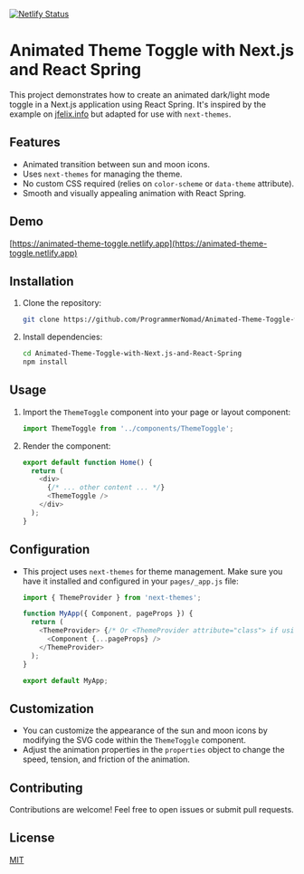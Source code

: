 [![Netlify Status](https://api.netlify.com/api/v1/badges/06c49714-16e9-4eab-80d4-77fe58638901/deploy-status)](https://app.netlify.com/sites/chic-torrone-c1fd6a/deploys)

# Animated Theme Toggle with Next.js and React Spring

This project demonstrates how to create an animated dark/light mode toggle in a Next.js application using React Spring. It's inspired by the example on [jfelix.info](https://jfelix.info/blog/using-react-spring-to-animate-svg-icons-dark-mode-toggle) but adapted for use with `next-themes`.

## Features

*   Animated transition between sun and moon icons.
*   Uses `next-themes` for managing the theme.
*   No custom CSS required (relies on `color-scheme` or `data-theme` attribute).
*   Smooth and visually appealing animation with React Spring.

## Demo

[https://animated-theme-toggle.netlify.app](https://animated-theme-toggle.netlify.app)

## Installation

1.  Clone the repository:

    ```bash
    git clone https://github.com/ProgrammerNomad/Animated-Theme-Toggle-with-Next.js-and-React-Spring.git
    ```

2.  Install dependencies:

    ```bash
    cd Animated-Theme-Toggle-with-Next.js-and-React-Spring
    npm install
    ```

## Usage

1.  Import the `ThemeToggle` component into your page or layout component:

    ```javascript
    import ThemeToggle from '../components/ThemeToggle';
    ```

2.  Render the component:

    ```javascript
    export default function Home() {
      return (
        <div>
          {/* ... other content ... */}
          <ThemeToggle />
        </div>
      );
    }
    ```

## Configuration

*   This project uses `next-themes` for theme management. Make sure you have it installed and configured in your `pages/_app.js` file:

    ```javascript
    import { ThemeProvider } from 'next-themes';

    function MyApp({ Component, pageProps }) {
      return (
        <ThemeProvider> {/* Or <ThemeProvider attribute="class"> if using data-theme attribute */}
          <Component {...pageProps} />
        </ThemeProvider>
      );
    }

    export default MyApp;
    ```

## Customization

*   You can customize the appearance of the sun and moon icons by modifying the SVG code within the `ThemeToggle` component.
*   Adjust the animation properties in the `properties` object to change the speed, tension, and friction of the animation.

## Contributing

Contributions are welcome! Feel free to open issues or submit pull requests.

## License

[MIT](https://choosealicense.com/licenses/mit/)
